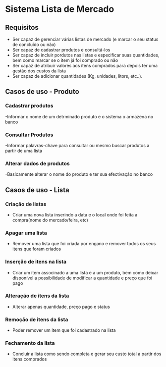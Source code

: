 # Sistema Lista de Mercado
## Requisitos
  - Ser capaz de gerenciar várias listas de mercado (e marcar o seu status de concluído ou não)
  - Ser capaz de cadastrar produtos e consultá-los
  - Ser capaz de incluir pordutos nas listas e especificar suas quantidades, bem como marcar se
o item já foi comprado ou não
  - Ser capaz de atribuir valores aos itens comprados para depois ter uma gestão dos custos da
lista
  - Ser capaz de adicionar quantidades (Kg, unidades, litors, etc..).


## Casos de uso - Produto
### Cadastrar produtos
   -Informar o nome de um detrminado produto e o sistema o armazena no banco

### Consultar Produtos
   -Informar palavras-chave para consultar ou mesmo buscar produtos a partir de uma lista

### Alterar dados de produtos
   -Basicamente alterar o nome do produto e ter sua efectivação no banco


## Casos de uso - Lista
### Criação de listas
   - Criar uma nova lista inserindo a data e o local onde foi feita a compra(nome do mercado/feira, etc)

### Apagar uma lista
  - Remover uma lista que foi criada por engano e remover todos os seus itens que foram criados

### Inserção de itens na lista
   - Criar um item associnado a uma lista e a um produto, bem como deixar disponível a possibilidade
de modificar a quantidade e preço que foi pago

### Alteração de itens da lista
   - Alterar apenas quantidade, preço pago e status

### Remoção de itens da lista
   - Poder remover um item que foi cadastrado na lista

### Fechamento da lista
   - Concluir a lista como sendo completa e gerar seu custo total a partir dos itens comprados
